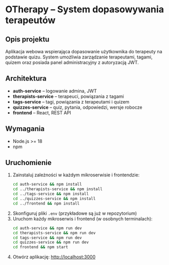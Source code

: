 # OTherapy – System dopasowywania terapeutów

## Opis projektu
Aplikacja webowa wspierająca dopasowanie użytkownika do terapeuty na podstawie quizu. System umożliwia zarządzanie terapeutami, tagami, quizem oraz posiada panel administracyjny z autoryzacją JWT.

## Architektura
- **auth-service** – logowanie admina, JWT
- **therapists-service** – terapeuci, powiązania z tagami
- **tags-service** – tagi, powiązania z terapeutami i quizem
- **quizzes-service** – quiz, pytania, odpowiedzi, wersje robocze
- **frontend** – React, REST API

## Wymagania
- Node.js >= 18
- npm

## Uruchomienie
1. Zainstaluj zależności w każdym mikroserwisie i frontendzie:
   ```sh
   cd auth-service && npm install
   cd ../therapists-service && npm install
   cd ../tags-service && npm install
   cd ../quizzes-service && npm install
   cd ../frontend && npm install
   ```
2. Skonfiguruj pliki `.env` (przykładowe są już w repozytorium)
3. Uruchom każdy mikroserwis i frontend (w osobnych terminalach):
   ```sh
   cd auth-service && npm run dev
   cd therapists-service && npm run dev
   cd tags-service && npm run dev
   cd quizzes-service && npm run dev
   cd frontend && npm start
   ```
4. Otwórz aplikację: [http://localhost:3000](http://localhost:3000)